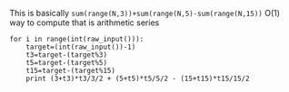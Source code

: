 This is basically `sum(range(N,3))+sum(range(N,5)-sum(range(N,15))`
O(1) way to compute that is arithmetic series

```
for i in range(int(raw_input())):
    target=(int(raw_input())-1)
    t3=target-(target%3)
    t5=target-(target%5)
    t15=target-(target%15)
    print (3+t3)*t3/3/2 + (5+t5)*t5/5/2 - (15+t15)*t15/15/2
    
```

